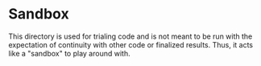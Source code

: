 # Sandbox

This directory is used for trialing code and is not meant to be run with the expectation of continuity with other code or finalized results.
Thus, it acts like a "sandbox" to play around with.
